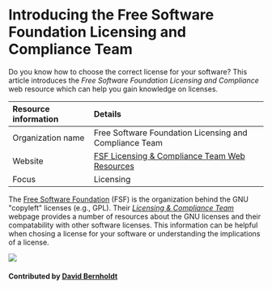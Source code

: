 # Introducing the Free Software Foundation Licensing and Compliance Team

Do you know how to choose the correct license for your software? This article introduces the *Free Software Foundation Licensing and Compliance* web resource which can help you gain knowledge on licenses.

Resource information | Details 
:--- | :--- 
Organization name | Free Software Foundation Licensing and Compliance Team
Website | [FSF Licensing & Compliance Team Web Resources](http://www.fsf.org/licensing/)
Focus | Licensing

The [Free Software Foundation](http://www.fsf.org/) (FSF) is the organization behind the GNU "copyleft" licenses (e.g., GPL).  Their *[Licensing & Compliance Team](http://www.fsf.org/licensing/)* webpage provides a number of resources about the GNU licenses and their compatability with other software licenses.  This information can be helpful when chosing a license for your software or understanding the implications of a license.

<img src='https://github.com/betterscientificsoftware/images/blob/master/Logo-class-fsf-new.png' class='logo' />

#### Contributed by [David Bernholdt](http://github.com/bernhold "David Bernholdt")

<!---
Publish: yes
Categories: collaboration
Topics: licensing
Tags: website
Level: 2
Prerequisites: defaults
Aggregate: none
--->
